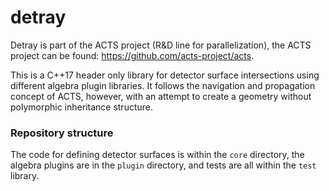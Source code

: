# detray

Detray is part of the ACTS project (R&D line for parallelization), the ACTS project can be found: https://github.com/acts-project/acts.

This is a C++17 header only library for detector surface intersections using different algebra plugin libraries. It follows the navigation and propagation concept of ACTS, however, with an attempt to create
a geometry without polymorphic inheritance structure.

### Repository structure

The code for defining detector surfaces is within the `core` directory, the algebra plugins are in the `plugin` directory, and tests are all within the `test` library.
